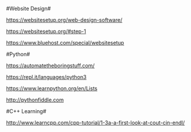 #Website Design#

https://websitesetup.org/web-design-software/

https://websitesetup.org/#step-1

https://www.bluehost.com/special/websitesetup

#Python#

https://automatetheboringstuff.com/

https://repl.it/languages/python3

https://www.learnpython.org/en/Lists

http://pythonfiddle.com

#C++ Learning#

http://www.learncpp.com/cpp-tutorial/1-3a-a-first-look-at-cout-cin-endl/
